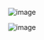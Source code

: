 ![image](https://github.com/user-attachments/assets/73bbbec4-38fc-4401-bbf0-2333587b9855)


![image](https://github.com/user-attachments/assets/b23970d1-ad5b-4195-ad50-69a7b289f6b4)
